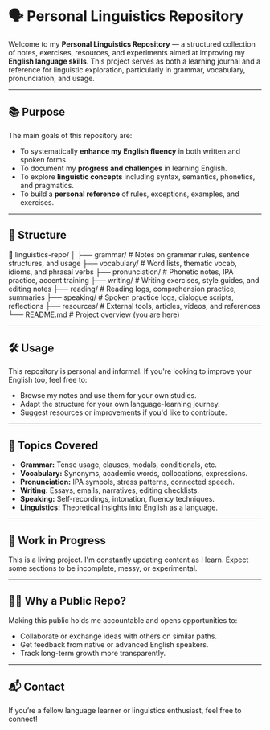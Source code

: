 # 🗣️ Personal Linguistics Repository

Welcome to my **Personal Linguistics Repository** — a structured collection of notes, exercises, resources, and experiments aimed at improving my **English language skills**. This project serves as both a learning journal and a reference for linguistic exploration, particularly in grammar, vocabulary, pronunciation, and usage.

---

## 📚 Purpose

The main goals of this repository are:

- To systematically **enhance my English fluency** in both written and spoken forms.
- To document my **progress and challenges** in learning English.
- To explore **linguistic concepts** including syntax, semantics, phonetics, and pragmatics.
- To build a **personal reference** of rules, exceptions, examples, and exercises.

---

## 🧭 Structure

📁 linguistics-repo/
│
├── grammar/ # Notes on grammar rules, sentence structures, and usage
├── vocabulary/ # Word lists, thematic vocab, idioms, and phrasal verbs
├── pronunciation/ # Phonetic notes, IPA practice, accent training
├── writing/ # Writing exercises, style guides, and editing notes
├── reading/ # Reading logs, comprehension practice, summaries
├── speaking/ # Spoken practice logs, dialogue scripts, reflections
├── resources/ # External tools, articles, videos, and references
└── README.md # Project overview (you are here)


---

## 🛠️ Usage

This repository is personal and informal. If you're looking to improve your English too, feel free to:

- Browse my notes and use them for your own studies.
- Adapt the structure for your own language-learning journey.
- Suggest resources or improvements if you'd like to contribute.

---

## 🧠 Topics Covered

- **Grammar:** Tense usage, clauses, modals, conditionals, etc.
- **Vocabulary:** Synonyms, academic words, collocations, expressions.
- **Pronunciation:** IPA symbols, stress patterns, connected speech.
- **Writing:** Essays, emails, narratives, editing checklists.
- **Speaking:** Self-recordings, intonation, fluency techniques.
- **Linguistics:** Theoretical insights into English as a language.

---

## 🚧 Work in Progress

This is a living project. I'm constantly updating content as I learn. Expect some sections to be incomplete, messy, or experimental.

---

## 🙋‍♂️ Why a Public Repo?

Making this public holds me accountable and opens opportunities to:

- Collaborate or exchange ideas with others on similar paths.
- Get feedback from native or advanced English speakers.
- Track long-term growth more transparently.

---

## 📬 Contact

If you’re a fellow language learner or linguistics enthusiast, feel free to connect!
